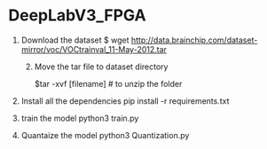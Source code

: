 # DeepLabV3_FPGA

1. Download the dataset
   $ wget http://data.brainchip.com/dataset-mirror/voc/VOCtrainval_11-May-2012.tar

    2. Move the tar file to dataset directory
       
       $tar -xvf [filename] # to unzip the folder

3. Install all the dependencies
    pip install -r requirements.txt

4. train the model
   python3 train.py

5. Quantaize the model
   python3 Quantization.py

   
